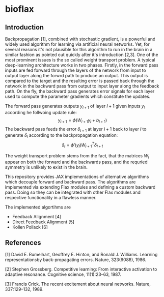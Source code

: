 # bioflax

## Introduction

Backpropagation [1], combined with stochastic gradient, is a powerful and widely used algorithm for learning via artificial neural networks. Yet, for several reasons it's not plausible for this algorithm to run in the brain in a similar fashion as pointed out quickly after it's introduction [2,3]. One of the most prominent issues is the so called weight transport problem. A typical deep-learning architecture works in two phases. Firstly, in the forward pass inputs are fed forward through the layers of the network from input to output layer along the forwrd path to produce an output. This output is compared to the target and the resulting error is passed back through the network in the backward pass from output to input layer along the feedback path. On the fly, the backward pass generates error signals for each layer used to compute the parameter gradients which constitute the updates.

The forward pass generates outputs $y_{l+1}$ of layer $l+1$ given inputs $y_l$ according he follwoing update rule:
$$y_{l+1} = \phi(W_{l+1}y_l+b_{l+1})$$
The backward pass feeds the error $\delta_{l+1}$ at layer $l+1$ back to layer $l$ to generate $\delta_l$ according to the backpropagation equation:
$$\delta_l = \phi'(y_l)W_{l+1}^T\delta_{l+1}$$

The weight transport problem stems from the fact, that the matrices $W_l$ appear on both the forward and the backwards pass, and the requried symmetry is unlikely to exist in the brain.

This repository provides JAX implementations of alternative algorithms which decouple forward and backward pass. The algorithms are implemented via extending Flax modules and defining a custom backward pass. Doing so they can be integrated with other Flax modules and respective functionality in a flawless manner.

The implemented algortihms are

- Feedback Alignment [4]
- Direct Feedback Alignment [5]
- Kollen Pollack [6]

## References

[1] David E. Rumelhart, Geoffrey E. Hinton, and Ronald J. Williams. Learning representationsby back-propagating errors. Nature, 323(6088), 1986.

[2] Stephen Grossberg. Competitive learning: From interactive activation to adaptive resonance.
Cognitive science, 11(1):23–63, 1987.

[3] Francis Crick. The recent excitement about neural networks. Nature, 337:129–132, 1989.
